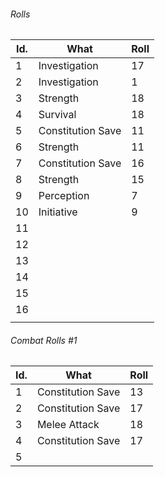 

###### Rolls
| Id. | What              | Roll |
| --- | ----------------- | ---- |
| 1   | Investigation     | 17   |
| 2   |Investigation| 1    |
| 3   | Strength          | 18   |
| 4   | Survival          | 18   |
| 5   | Constitution Save | 11   |
| 6   | Strength          | 11   |
| 7   | Constitution Save | 16   |
| 8   | Strength          | 15   |
| 9   | Perception        | 7    |
| 10  | Initiative        | 9    |
| 11  |                   |      |
| 12  |                   |      |
| 13  |                   |      |
| 14  |                   |      |
| 15  |                   |      |
| 16  |                   |      |
|     |                   |      |

###### Combat Rolls #1
| Id. | What              | Roll |
| --- | ----------------- | ---- |
| 1   | Constitution Save | 13   |
| 2   | Constitution Save | 17   |
| 3   | Melee Attack      | 18   |
| 4   | Constitution Save | 17   |
| 5   |                   |      |
